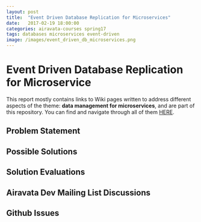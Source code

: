 ```yaml
---
layout: post
title:  "Event Driven Database Replication for Microservices"
date:   2017-02-19 18:00:00
categories: airavata-courses spring17
tags: databases microservices event-driven
image: /images/event_driven_db_microservices.png
---
```

# Event Driven Database Replication for Microservice
This report mostly contains links to Wiki pages written to address different aspects of the theme: **data management for microservices**, and are part of this repository. You can find and navigate through all of them [HERE](https://github.com/airavata-courses/spring17-microservice-data-management/wiki).

## Problem Statement

## Possible Solutions

## Solution Evaluations

## Airavata Dev Mailing List Discussions

## Github Issues
